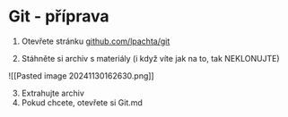 # Git - příprava

1. Otevřete stránku [github.com/lpachta/git](https://github.com/lpachta/git)

2. Stáhněte si archiv s materiály (i když víte jak na to, tak NEKLONUJTE)

![[Pasted image 20241130162630.png]]

3. Extrahujte archiv
4. Pokud chcete, otevřete si Git.md

